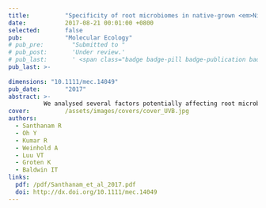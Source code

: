 ```yaml
---
title:          "Specificity of root microbiomes in native-grown <em>Nicotiana attenuata</em> and plant responses to UVB increase <em>Deinococcus colonization</em>"
date:           2017-08-21 00:01:00 +0800
selected:       false
pub:            "Molecular Ecology"
# pub_pre:        "Submitted to "
# pub_post:       'Under review.'
# pub_last:       ' <span class="badge badge-pill badge-publication badge-success">Spotlight</span>'
pub_last: >- 
           
dimensions: "10.1111/mec.14049"
pub_date:       "2017"
abstract: >-
          We analysed several factors potentially affecting root microbiome structure – the importance of geographic location of natural populations, the microbiome of native seeds as putative source of colonization and the effect of a plant's response to UVB exposure on root colonization of highly abundant species.
cover:          /assets/images/covers/cover_UVB.jpg
authors:
  - Santhanam R
  - Oh Y
  - Kumar R
  - Weinhold A
  - Luu VT
  - Groten K
  - Baldwin IT
links:
  pdf: /pdf/Santhanam_et_al_2017.pdf
  doi: http://dx.doi.org/10.1111/mec.14049
---
```

